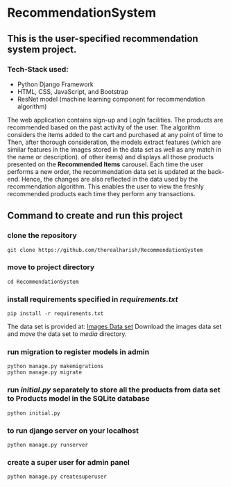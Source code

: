 # RecommendationSystem

## This is the user-specified recommendation system project.

### Tech-Stack used:
* Python
Django Framework
* HTML, CSS, JavaScript, and Bootstrap
* ResNet model (machine learning component for recommendation algorithm)

The web application contains sign-up and LogIn facilities.
The products are recommended based on the past activity of the user. The algorithm considers the items added to the cart and purchased at any point of time to
Then, after thorough consideration, the models extract features (which are similar features in the images stored in the data set as well as any match in the name or description).
of other items) and displays all those products presented on the **Recommended Items** carousel.
Each time the user performs a new order, the recommendation data set is updated at the back-end. Hence, the changes are also reflected in the data used by the recommendation algorithm.
This enables the user to view the freshly recommended products each time they perform any transactions.

## Command to create and run this project

### clone the repository

```
git clone https://github.com/therealharish/RecommendationSystem
```

### move to project directory
```
cd RecommendationSystem
```

### install requirements specified in _requirements.txt_
```
pip install -r requirements.txt
```

The data set is provided at: [Images Data set](https://www.kaggle.com/datasets/paramaggarwal/fashion-product-images-small?select=images)
Download the images data set and move the data set to _media_ directory.

### run migration to register models in admin
```
python manage.py makemigrations
python manage.py migrate
```

### run _initial.py_ separately to store all the products from data set to Products model in the SQLite database
```
python initial.py
```

### to run django server on your localhost
```
python manage.py runserver
```

### create a super user for admin panel
```
python manage.py createsuperuser
```







